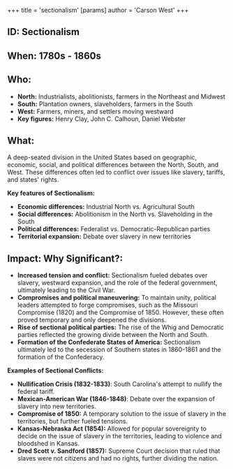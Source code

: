 +++
 title = 'sectionalism'
[params]
	author = 'Carson West'
+++
## ID: Sectionalism

## When: 1780s - 1860s 

## Who: 
* **North:** Industrialists, abolitionists, farmers in the Northeast and Midwest
* **South:** Plantation owners, slaveholders, farmers in the South
* **West:** Farmers, miners, and settlers moving westward
* **Key figures:** Henry Clay, John C. Calhoun, Daniel Webster

## What: 
A deep-seated division in the United States based on geographic, economic, social, and political differences between the North, South, and West. These differences often led to conflict over issues like slavery, tariffs, and states' rights.

**Key features of Sectionalism:**
* **Economic differences:** Industrial North vs. Agricultural South 
* **Social differences:** Abolitionism in the North vs. Slaveholding in the South
* **Political differences:** Federalist vs. Democratic-Republican parties
* **Territorial expansion:** Debate over slavery in new territories

## Impact: Why Significant?:
* **Increased tension and conflict:** Sectionalism fueled debates over slavery, westward expansion, and the role of the federal government, ultimately leading to the Civil War. 
* **Compromises and political maneuvering:** To maintain unity, political leaders attempted to forge compromises, such as the Missouri Compromise (1820) and the Compromise of 1850. However, these often proved temporary and only deepened the divisions.
* **Rise of sectional political parties:** The rise of the Whig and Democratic parties reflected the growing divide between the North and South. 
* **Formation of the Confederate States of America:** Sectionalism ultimately led to the secession of Southern states in 1860-1861 and the formation of the Confederacy.

**Examples of Sectional Conflicts:**
* **Nullification Crisis (1832-1833)**: South Carolina's attempt to nullify the federal tariff.
* **Mexican-American War (1846-1848)**: Debate over the expansion of slavery into new territories.
* **Compromise of 1850:** A temporary solution to the issue of slavery in the territories, but further fueled tensions.
* **Kansas-Nebraska Act (1854):** Allowed for popular sovereignty to decide on the issue of slavery in the territories, leading to violence and bloodshed in Kansas.
* **Dred Scott v. Sandford (1857):** Supreme Court decision that ruled that slaves were not citizens and had no rights, further dividing the nation. 

